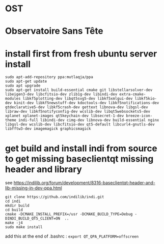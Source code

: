 # OST
Observatoire Sans Tête
======================

install first from fresh ubuntu server install
==============================================

```
sudo apt-add-repository ppa:mutlaqja/ppa
sudo apt-get update
sudo apt upgrade
sudo apt-get install build-essential cmake git libstellarsolver-dev libeigen3-dev libcfitsio-dev zlib1g-dev libindi-dev extra-cmake-modules libkf5plotting-dev libqt5svg5-dev libkf5xmlgui-dev libkf5kio-dev kinit-dev libkf5newstuff-dev kdoctools-dev libkf5notifications-dev qtdeclarative5-dev libkf5crash-dev gettext libnova-dev libgsl-dev libraw-dev libkf5notifyconfig-dev wcslib-dev libqt5websockets5-dev xplanet xplanet-images qt5keychain-dev libsecret-1-dev breeze-icon-theme indi-full libindi-dev cimg-dev libnova-dev build-essential nginx libgsl-dev wcslib-dev libcfitsio-dev qt5-default libcurl4-gnutls-dev libfftw3-dev imagemagick graphicsmagick 
```

get build and install indi from source to get missing baseclientqt missing header and library
=============================================================================================

see
https://indilib.org/forum/development/8316-baseclientqt-header-and-lib-missing-in-dev-ppa.html

```
git clone https://github.com/indilib/indi.git
cd indi
mkdir build
cd build
cmake -DCMAKE_INSTALL_PREFIX=/usr -DCMAKE_BUILD_TYPE=Debug -DINDI_BUILD_QT5_CLIENT=ON  ..
make -j4
sudo make install
```

add this at the end of .bashrc :
`export QT_QPA_PLATFORM=offscreen`



